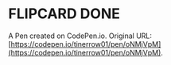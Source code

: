 # FLIPCARD DONE

A Pen created on CodePen.io. Original URL: [https://codepen.io/tinerrow01/pen/oNMjVpM](https://codepen.io/tinerrow01/pen/oNMjVpM).

